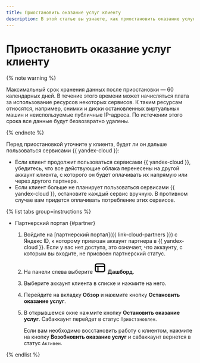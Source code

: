 ```yaml
---
title: Приостановить оказание услуг клиенту
description: В этой статье вы узнаете, как приостановить оказание услуг клиенту.
---
```


# Приостановить оказание услуг клиенту

{% note warning %}

Максимальный срок хранения данных после приостановки — 60 календарных дней. В течение этого времени может начисляться плата за использование ресурсов некоторых сервисов. К таким ресурсам относятся, например, снимки и диски остановленных виртуальных машин и неиспользуемые публичные IP-адреса. По истечении этого срока все данные будут безвозвратно удалены.

{% endnote %}

Перед приостановкой уточните у клиента, будет ли он дальше пользоваться сервисами {{ yandex-cloud }}:

* Если клиент продолжит пользоваться сервисами {{ yandex-cloud }}, убедитесь, что все действующие облака перенесены на другой аккаунт клиента, с которого он будет оплачивать их напрямую или через другого партнера.
* Если клиент больше не планирует пользоваться сервисами {{ yandex-cloud }}, остановите каждый сервис вручную. В противном случае вам придется оплачивать потребление этих сервисов.

{% list tabs group=instructions %}

- Партнерский портал {#partner}

  1. Войдите на [партнерский портал]({{ link-cloud-partners }}) с Яндекс ID, к которому привязан аккаунт партнера в {{ yandex-cloud }}. Если у вас нет доступа, это означает, что аккаунту, с которым вы входите, не присвоен партнерский статус.
  1. На панели слева выберите ![icon](../../_assets/console-icons/layout-header-side-content.svg) **Дашборд**.
  1. Выберите аккаунт клиента в списке и нажмите на него.
  1. Перейдите на вкладку **Обзор** и нажмите кнопку **Остановить оказание услуг**.
  1. В открывшемся окне нажмите кнопку **Остановить оказание услуг**. Сабаккаунт перейдет в статус `Приостановлен`.

     Если вам необходимо восстановить работу с клиентом, нажмите на кнопку **Возобновить оказание услуг** и сабаккаунт вернется в статус `Активен`.

{% endlist %}

